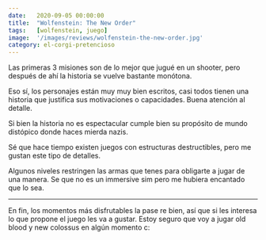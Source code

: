 ```yaml
---
date:   2020-09-05 00:00:00
title:  "Wolfenstein: The New Order"
tags:   [wolfenstein, juego]
image:  '/images/reviews/wolfenstein-the-new-order.jpg'
category: el-corgi-pretencioso
---
```

Las primeras 3 misiones son de lo mejor que jugué en un shooter, pero después de ahí la historia se vuelve bastante monótona.

Eso sí, los personajes están muy muy bien escritos, casi todos tienen una historia que justifica sus motivaciones o capacidades. Buena atención al detalle.

Si bien la historia no es espectacular cumple bien su propósito de mundo distópico donde haces mierda nazis.

Sé que hace tiempo existen juegos con estructuras destructibles, pero me gustan este tipo de detalles.

Algunos niveles restringen las armas que tenes para obligarte a jugar de una manera. Se que no es un immersive sim pero me hubiera encantado que lo sea.

<hr>

En fin, los momentos más disfrutables la pase re bien, así que si les interesa lo que propone el juego les va a gustar.
Estoy seguro que voy a jugar old blood y new colossus en algún momento c:
